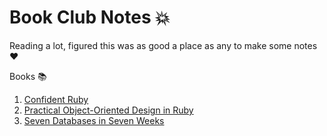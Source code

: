 # Book Club Notes :boom:

Reading a lot, figured this was as good a place as any to make some notes :heart:

Books :books:

1. [Confident Ruby](confident-ruby/README.md)
1. [Practical Object-Oriented Design in Ruby](poodr/README.md)
1. [Seven Databases in Seven Weeks](seven-db-in-seven-weeks/README.md)
